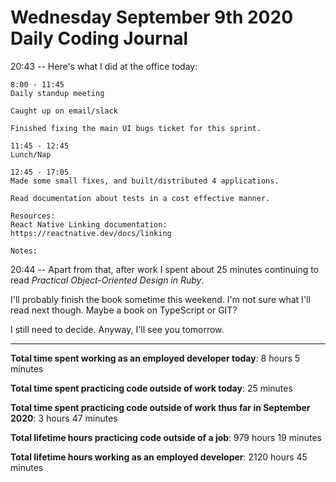 # Wednesday September 9th 2020 Daily Coding Journal

20:43 -- Here's what I did at the office today:

```
8:00 - 11:45
Daily standup meeting

Caught up on email/slack

Finished fixing the main UI bugs ticket for this sprint.

11:45 - 12:45
Lunch/Nap

12:45 - 17:05
Made some small fixes, and built/distributed 4 applications.

Read documentation about tests in a cost effective manner.

Resources:
React Native Linking documentation: https://reactnative.dev/docs/linking

Notes:
```

20:44 -- Apart from that, after work I spent about 25 minutes continuing to read _Practical Object-Oriented Design in Ruby_.

I'll probably finish the book sometime this weekend. I'm not sure what I'll read next though. Maybe a book on TypeScript or GIT?

I still need to decide. Anyway, I'll see you tomorrow.

---

**Total time spent working as an employed developer today**: 8 hours 5 minutes

**Total time spent practicing code outside of work today**: 25 minutes

**Total time spent practicing code outside of work thus far in September 2020**: 3 hours 47 minutes

**Total lifetime hours practicing code outside of a job**: 979 hours 19 minutes

**Total lifetime hours working as an employed developer**: 2120 hours 45 minutes
